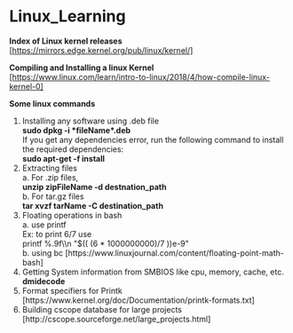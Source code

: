 # Linux_Learning
**Index of Linux kernel releases**  
[https://mirrors.edge.kernel.org/pub/linux/kernel/]

**Compiling and Installing a linux Kernel**  
[https://www.linux.com/learn/intro-to-linux/2018/4/how-compile-linux-kernel-0]


**Some linux commands**  

<ol>
 <li>
Installing any software using .deb file<br>
  <b>sudo dpkg -i *fileName*.deb </b><br>
  If you get any dependencies error, run the following command to install the required dependencies:
  <br><b>sudo apt-get -f install</b>
<br>
 </li>
 <li>
Extracting files <br>
   a. For .zip files, <br>
       <b>unzip zipFileName -d destnation_path</b> <br>
   b. For tar.gz files <br>
      <b>tar xvzf tarName -C destination_path</b> <br>
</li>
  <li>
Floating  operations in bash <br>
  a. use printf
   <br> Ex: to print 6/7 use <br>
    printf %.9f\\n "$(( (6 * 1000000000)/7 ))e-9" <br>
  b. using bc [https://www.linuxjournal.com/content/floating-point-math-bash] 
  </li>
 
 <li> 
  Getting System information from SMBIOS like cpu, memory, cache, etc.<br>
  <b>dmidecode</b>
  </li>
  
  <li>
 Format specifiers for Printk
 [https://www.kernel.org/doc/Documentation/printk-formats.txt]
 </li>
 <li>
 Building cscope database for large projects [http://cscope.sourceforge.net/large_projects.html]
 </li>
</ol>
